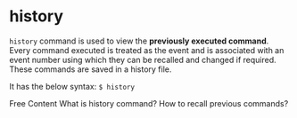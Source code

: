 # history

`history` command is used to view the **previously executed command**. Every command executed is treated as the event and is associated with an event number using which they can be recalled and changed if required. These commands are saved in a history file.

It has the below syntax: `$ history`

<ResourceGroupTitle>Free Content</ResourceGroupTitle>
<BadgeLink colorScheme='yellow' badgeText='Read' href='https://www.geeksforgeeks.org/history-command-in-linux-with-examples/'>What is history command? How to recall previous commands?</BadgeLink>